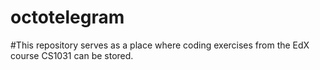 # octotelegram
#This repository serves as a place where coding exercises from the EdX course CS1031 can be stored. 
